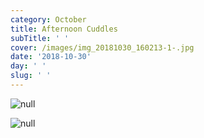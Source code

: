 ```yaml
---
category: October
title: Afternoon Cuddles
subTitle: ' '
cover: /images/img_20181030_160213-1-.jpg
date: '2018-10-30'
day: ' '
slug: ' '
---
```

![null](/images/img_20181030_160232.jpg)

![null](/images/img_20181030_160213-1-.jpg)
